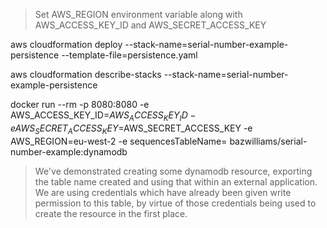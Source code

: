 > Set AWS_REGION environment variable along with AWS_ACCESS_KEY_ID and AWS_SECRET_ACCESS_KEY

aws cloudformation deploy --stack-name=serial-number-example-persistence --template-file=persistence.yaml

aws cloudformation describe-stacks --stack-name=serial-number-example-persistence

docker run --rm -p 8080:8080 -e AWS_ACCESS_KEY_ID=$AWS_ACCESS_KEY_ID -e AWS_SECRET_ACCESS_KEY=$AWS_SECRET_ACCESS_KEY -e AWS_REGION=eu-west-2 -e sequencesTableName= bazwilliams/serial-number-example:dynamodb

> We've demonstrated creating some dynamodb resource, exporting the table name created and using that within an external application. We are using credentials which have already been given write permission to this table, by virtue of those credentials being used to create the resource in the first place.

